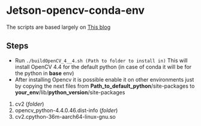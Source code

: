 # Jetson-opencv-conda-env

The scripts are based largely on [This blog](https://spyjetson.blogspot.com/2020/08/jetson-xavier-nx-opencv-44.html)

## Steps

- Run ```./buildOpenCV_4__4.sh (Path to folder to install in)```
This will install OpenCV 4.4 for the default python (in case of conda it will be for the python in **base** env)
- After installing Opencv it is possible enable it on other environments just by copying the next files from **Path_to_default_python**/site-packages to **your_env**/lib/**python_version**/site-packages
1. cv2 (*folder*)
2. opencv_python-4.4.0.46.dist-info (*folder*)
3. cv2.cpython-36m-aarch64-linux-gnu.so

